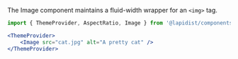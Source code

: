 The Image component maintains a fluid-width wrapper for an `<img>` tag.

```jsx harmony
import { ThemeProvider, AspectRatio, Image } from '@lapidist/components';

<ThemeProvider>
    <Image src="cat.jpg" alt="A pretty cat" />
</ThemeProvider>
```
